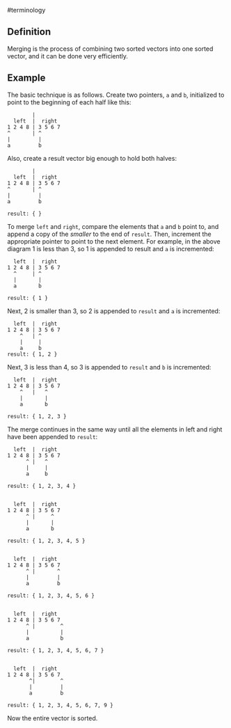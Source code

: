 #terminology 

## Definition
Merging is the process of combining two sorted vectors into one sorted vector, and it can be done very efficiently. 

## Example
The basic technique is as follows. Create two pointers, `a` and `b`, initialized to point to the beginning of each half like this:

```
        |
  left  |  right
1 2 4 8 | 3 5 6 7
^       | ^
|         |
a         b
```

Also, create a result vector big enough to hold both halves:

```
        |
  left  |  right
1 2 4 8 | 3 5 6 7
^       | ^
|         |
a         b

result: { }
```

To merge `left` and `right`, compare the elements that `a` and `b` point to, and append a copy of the *smaller* to the end of `result`. Then, increment the appropriate pointer to point to the next element. For example, in the above diagram 1 is less than 3, so 1 is appended to result and `a` is incremented:

```
  left  |  right
1 2 4 8 | 3 5 6 7
  ^     | ^
  |       |
  a       b

result: { 1 }
```

Next, 2 is smaller than 3, so 2 is appended to `result` and `a` is incremented:

```
  left  |  right
1 2 4 8 | 3 5 6 7
    ^   | ^
    |     |
    a     b
result: { 1, 2 }
```

Next, 3 is less than 4, so 3 is appended to `result` and `b` is incremented:

```
  left  |  right
1 2 4 8 | 3 5 6 7
    ^   |   ^
    |       |
    a       b

result: { 1, 2, 3 }
```

The merge continues in the same way until all the elements in left and right have been appended to `result`:

```
  left  |  right
1 2 4 8 | 3 5 6 7
      ^ |   ^
      |     |
      a     b

result: { 1, 2, 3, 4 }


  left  |  right
1 2 4 8 | 3 5 6 7
      ^ |     ^
      |       |
      a       b

result: { 1, 2, 3, 4, 5 }


  left  |  right
1 2 4 8 | 3 5 6 7
      ^ |       ^
      |         |
      a         b

result: { 1, 2, 3, 4, 5, 6 }


  left  |  right
1 2 4 8 | 3 5 6 7
      ^ |        ^
      |          |
      a          b

result: { 1, 2, 3, 4, 5, 6, 7 }


  left  |  right
1 2 4 8 | 3 5 6 7
       ^|        ^
       |         |
       a         b

result: { 1, 2, 3, 4, 5, 6, 7, 9 }
```

Now the entire vector is sorted.